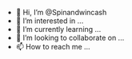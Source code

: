 - 👋 Hi, I’m @Spinandwincash
- 👀 I’m interested in ...
- 🌱 I’m currently learning ...
- 💞️ I’m looking to collaborate on ...
- 📫 How to reach me ...

<!---
Spinandwincash/Spinandwincash is a ✨ special ✨ repository because its `README.md` (this file) appears on your GitHub profile.
You can click the Preview link to take a look at your changes.
--->
